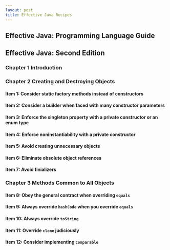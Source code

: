 ```yaml
---
layout: post
title: Effective Java Recipes
---
```


## Effective Java: Programming Language Guide

## Effective Java: Second Edition

### Chapter 1 Introduction

### Chapter 2 Creating and Destroying Objects

#### Item 1: Consider static factory methods instead of constructors

#### Item 2: Consider a builder when faced with many constructor parameters

#### Item 3: Enforce the singleton property with a private constructor or an enum type

#### Item 4: Enforce noninstantiability with a private constructor

#### Item 5: Avoid creating unnecessary objects

#### Item 6: Eliminate obsolute object references

#### Item 7: Avoid finializers

### Chapter 3 Methods Common to All Objects

#### Item 8: Obey the general contract when overriding `equals`

#### Item 9: Always override `hashCode` when you override `equals`

#### Item 10: Always override `toString`

#### Item 11: Override `clone` judiciously

#### Item 12: Consider implementing `Comparable`
